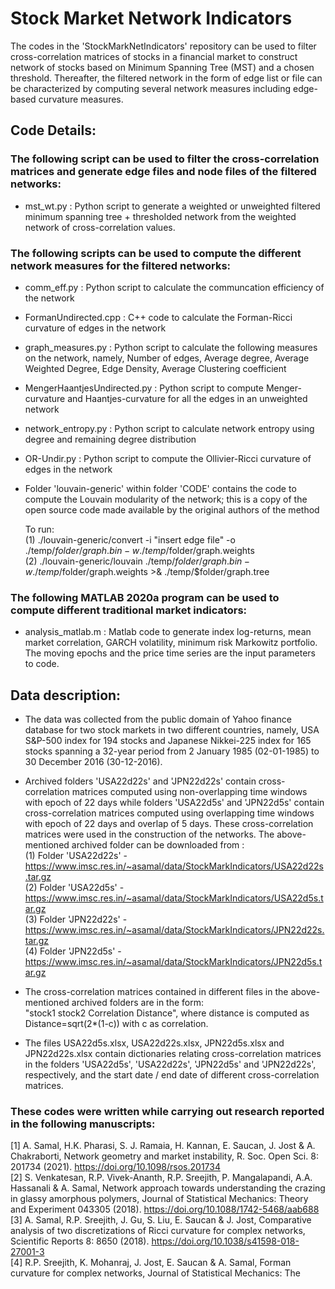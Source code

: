 # Stock Market Network Indicators

The codes in the 'StockMarkNetIndicators' repository can be used to filter cross-correlation matrices of stocks in a financial market to construct network of stocks based on Minimum Spanning Tree (MST) and a chosen threshold. Thereafter, the filtered network in the form of edge list or file can be characterized by computing several network measures including edge-based curvature measures.

## Code Details:

### The following script can be used to filter the cross-correlation matrices and generate edge files and node files of the filtered networks:
* mst_wt.py : Python script to generate a weighted or unweighted filtered minimum spanning tree + thresholded network from the weighted network of cross-correlation values.  

### The following scripts can be used to compute the different network measures for the filtered networks:
* comm_eff.py : Python script to calculate the communcation efficiency of the network
* FormanUndirected.cpp : C++ code to calculate the Forman-Ricci curvature of edges in the network
* graph_measures.py : Python script to calculate the following measures on the network, namely, Number of edges, Average degree, Average Weighted Degree, Edge Density, Average Clustering coefficient
* MengerHaantjesUndirected.py : Python script to compute Menger-curvature and Haantjes-curvature for all the edges in an unweighted network
* network_entropy.py : Python script to calculate network entropy using degree and remaining degree distribution
* OR-Undir.py : Python script to compute the Ollivier-Ricci curvature of edges in the network
* Folder 'louvain-generic' within folder 'CODE' contains the code to compute the Louvain modularity of the network; this is a copy of the open source code made available by the original authors of the method
	
	To run:  
		(1) ./louvain-generic/convert -i "insert edge file" -o ./temp/$folder/graph.bin -w ./temp/$folder/graph.weights  
		(2) ./louvain-generic/louvain ./temp/$folder/graph.bin -w ./temp/$folder/graph.weights >& ./temp/$folder/graph.tree

### The following MATLAB 2020a program can be used to compute different traditional market indicators:
* analysis_matlab.m : Matlab code to generate index log-returns, mean market correlation, GARCH volatility, minimum risk Markowitz portfolio. The moving epochs and the price time series are the input parameters to code.

## Data description:

* The data was collected from the public domain of Yahoo finance database for two stock markets in two different countries, namely, USA S&P-500 index for 194 stocks and Japanese Nikkei-225 index for 165 stocks spanning a 32-year period from 2 January 1985 (02-01-1985) to 30 December 2016 (30-12-2016). 

* Archived folders 'USA22d22s' and 'JPN22d22s' contain cross-correlation matrices computed using non-overlapping time windows with epoch of 22 days while folders 'USA22d5s' and 'JPN22d5s' contain cross-correlation matrices computed using overlapping time windows with epoch of 22 days and overlap of 5 days. These cross-correlation matrices were used in the construction of the networks. The above-mentioned archived folder can be downloaded from :  
	(1) Folder 'USA22d22s' -  https://www.imsc.res.in/~asamal/data/StockMarkIndicators/USA22d22s.tar.gz  
	(2) Folder 'USA22d5s'  -  https://www.imsc.res.in/~asamal/data/StockMarkIndicators/USA22d5s.tar.gz  
	(3) Folder 'JPN22d22s' -  https://www.imsc.res.in/~asamal/data/StockMarkIndicators/JPN22d22s.tar.gz  
	(4) Folder 'JPN22d5s'  -  https://www.imsc.res.in/~asamal/data/StockMarkIndicators/JPN22d5s.tar.gz  

* The cross-correlation matrices contained in different files in the above-mentioned archived folders are in the form:  
  "stock1	stock2	Correlation	Distance", 
  where distance is computed as Distance=sqrt(2*(1-c)) with c as correlation.

* The files USA22d5s.xlsx, USA22d22s.xlsx, JPN22d5s.xlsx and JPN22d22s.xlsx contain dictionaries relating cross-correlation matrices in the folders 'USA22d5s', 'USA22d22s', 'JPN22d5s' and 'JPN22d22s', respectively, and the start date / end date of different cross-correlation matrices. 

### These codes were written while carrying out research reported in the following manuscripts:
[1] A. Samal, H.K. Pharasi, S. J. Ramaia, H. Kannan, E. Saucan, J. Jost & A. Chakraborti, Network geometry and market instability, R. Soc. Open Sci. 8: 201734 (2021). https://doi.org/10.1098/rsos.201734  
[2] S. Venkatesan, R.P. Vivek-Ananth, R.P. Sreejith, P. Mangalapandi, A.A. Hassanali & A. Samal, Network approach towards understanding the crazing in glassy amorphous polymers, Journal of Statistical Mechanics: Theory and Experiment 043305 (2018). https://doi.org/10.1088/1742-5468/aab688  
[3] A. Samal, R.P. Sreejith, J. Gu, S. Liu, E. Saucan & J. Jost, Comparative analysis of two discretizations of Ricci curvature for complex networks, Scientific Reports 8: 8650 (2018). https://doi.org/10.1038/s41598-018-27001-3  
[4] R.P. Sreejith, K. Mohanraj, J. Jost, E. Saucan & A. Samal, Forman curvature for complex networks, Journal of Statistical Mechanics: The